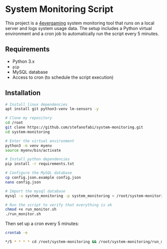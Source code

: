 # System Monitoring Script
This project is a [4evergaming](https://4evergaming.com.ar/server-status) system monitoring tool that runs on a local server and logs system usage data. The setup includes a Python virtual environment and a cron job to automatically run the script every 5 minutes.

## Requirements

- Python 3.x
- `pip`
- MySQL database
- Access to cron (to schedule the script execution)

## Installation
```bash
# Install linux dependencies
apt install git python3-venv lm-sensors -y

# Clone my repository
cd /root
git clone https://github.com/stefanofabi/system-monitoring.git
cd system-monitoring

# Enter the virtual environment
python3 -m venv myenv
source myenv/bin/activate

# Install python dependencies
pip install -r requirements.txt

# Configure the MySQL database
cp config.json.example config.json
nano config.json

# Import the mysql database
mysql -u system_monitoring -p system_monitoring < /root/system-monitoring/database.sql

# Run the script to verify that everything is ok
chmod +x run_monitor.sh
./run_monitor.sh
```

Then set up a cron every 5 minutes:
```bash
crontab -e

*/5 * * * * cd /root/system-monitoring && /root/system-monitoring/run_monitor.sh >> /root/system-monitoring/monitor.log 2>&1

```
